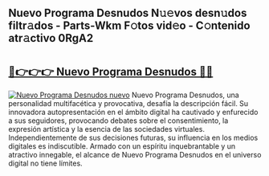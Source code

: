 ## Nuevo Programa Desnudos N𝚞𝚎vos desn𝚞dos filtr𝚊dos - Parts-Wkm F𝚘tos vid𝚎o - C𝚘ntenido atr𝚊ctivo 0RgA2

# <h2><a href="http://mb3w8p.tromn.icu/?c=Nuevo+Programa+Desnudos">🔗👉👉👉 Nuevo Programa Desnudos 🔗🔗</a></h2>

[![Nuevo Programa Desnudos nuevo](https://i.imgur.com/pEAQMta.gif)](http://mb3w8p.tromn.icu/?c=Nuevo+Programa+Desnudos)
Nuevo Programa Desnudos, una personalidad multifacética y provocativa, desafía la descripción fácil. Su innovadora autopresentación en el ámbito digital ha cautivado y enfurecido a sus seguidores, provocando debates sobre el consentimiento, la expresión artística y la esencia de las sociedades virtuales. Independientemente de sus decisiones futuras, su influencia en los medios digitales es indiscutible. Armado con un espíritu inquebrantable y un atractivo innegable, el alcance de Nuevo Programa Desnudos en el universo digital no tiene límites.
